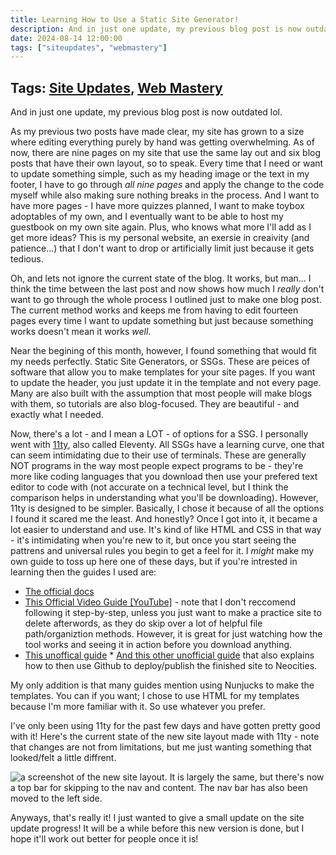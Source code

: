 ```yaml
---
title: Learning How to Use a Static Site Generator!
description: And in just one update, my previous blog post is now outdated lol. As my previous two posts have made clear, my site has grown to a size where editing everything purely by hand was getting overwhelming. As of now, there are nine pages on my site that use the same lay out...
date: 2024-08-14 12:00:00
tags: ["siteupdates", "webmastery"]
---
```

## Tags: [Site Updates](/blog/tag/site-updates), [Web Mastery](/blog/tag/web-mastery)
And in just one update, my previous blog post is now outdated lol.

As my previous two posts have made clear, my site has grown to a size where editing everything purely by hand was getting overwhelming. As of now, there are nine pages on my site that use the same lay out and six blog posts that have their own layout, so to speak. Every time that I need or want to update something simple, such as my heading image or the text in my footer, I have to go through _all nine pages_ and apply the change to the code myself while also making sure nothing breaks in the process. And I want to have more pages - I have more quizzes planned, I want to make toybox adoptables of my own, and I eventually want to be able to host my guestbook on my own site again. Plus, who knows what more I'll add as I get more ideas? This is my personal website, an exersie in creaivity (and patience...) that I don't want to drop or artificially limit just because it gets tedious.

Oh, and lets not ignore the current state of the blog. It works, but man... I think the time between the last post and now shows how much I _really_ don't want to go through the whole process I outlined just to make one blog post. The current method works and keeps me from having to edit fourteen pages every time I want to update something but just because something works doesn't mean it works _well_.

Near the begining of this month, however, I found something that would fit my needs perfectly. Static Site Generators, or SSGs. These are peices of software that allow you to make templates for your site pages. If you want to update the header, you just update it in the template and not every page. Many are also built with the assumption that most people will make blogs with them, so tutorials are also blog-focused. They are beautiful - and exactly what I needed.

Now, there's a lot - and I mean a LOT - of options for a SSG. I personally went with [11ty](https://www.11ty.dev/), also called Eleventy. All SSGs have a learning curve, one that can seem intimidating due to their use of terminals. These are generally NOT programs in the way most people expect programs to be - they're more like coding languages that you download then use your prefered text editor to code with (not accurate on a technical level, but I think the comparison helps in understanding what you'll be downloading). However, 11ty is designed to be simpler. Basically, I chose it because of all the options I found it scared me the least. And honestly? Once I got into it, it became a lot easier to understand and use. It's kind of like HTML and CSS in that way - it's intimidating when you're new to it, but once you start seeing the pattrens and universal rules you begin to get a feel for it. I _might_ make my own guide to toss up here one of these days, but if you're intrested in learning then the guides I used are:

*   [The official docs](https://www.11ty.dev/docs/)
*   [This Official Video Guide \[YouTube\]](https://www.youtube.com/watch?v=kzf9A9tkkl4) - note that I don't reccomend following it step-by-step, unless you just want to make a practice site to delete afterwords, as they do skip over a lot of helpful file path/organiztion methods. However, it is great for just watching how the tool works and seeing it in action before you download anything.
*   [This unoffical guide](https://11ty.rocks/posts/create-your-first-basic-11ty-website/)
[](https://11ty.rocks/posts/create-your-first-basic-11ty-website/)*   [](https://11ty.rocks/posts/create-your-first-basic-11ty-website/)[And this other unofficial guide](https://afellowu.neocities.org/blog/11ty-github-and-neocities) that also explains how to then use Github to deploy/publish the finished site to Neocities.

My only addition is that many guides mention using Nunjucks to make the templates. You can if you want; I chose to use HTML for my templates because I'm more familiar with it. So use whatever you prefer.

I've only been using 11ty for the past few days and have gotten pretty good with it! Here's the current state of the new site layout made with 11ty - note that changes are not from limitations, but me just wanting something that looked/felt a little diffrent.

<p><img src="/assets/img/blog/8-14-blogimg.png" alt="a screenshot of the new site layout. It is largely the same, but there's now a top bar for skipping to the nav and content. The nav bar has also been moved to the left side." class="responsive-small"></p>

Anyways, that's really it! I just wanted to give a small update on the site update progress! It will be a while before this new version is done, but I hope it'll work out better for people once it is!